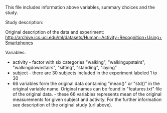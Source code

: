 This file includes information above variables, summary choices and the study.

Study description:

Original description of the data and experiment: http://archive.ics.uci.edu/ml/datasets/Human+Activity+Recognition+Using+Smartphones

Variables:

 - activity - factor with six categories "walking", "walkingupstairs", "walkingdownstairs", "sitting", "standing", "laying" 
 - subject - there are 30 subjects included in the experiment labeled 1 to 30 
 - 66 variables form the original data containing "mean()" or "std()" in the original variable name. Original names can be found in "features.txt" file of the original data. - these 66 variables represents mean of the original measurements for given subject and activity. For the further information see description of the original study (url above).